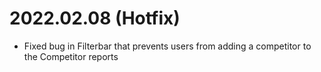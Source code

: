 <a name="2022.02.08"></a>
# 2022.02.08 (Hotfix)

- Fixed bug in Filterbar that prevents users from adding a competitor to the Competitor reports